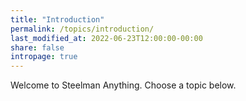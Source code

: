 ```yaml
---
title: "Introduction"
permalink: /topics/introduction/
last_modified_at: 2022-06-23T12:00:00-00:00
share: false
intropage: true
---
```


Welcome to Steelman Anything. Choose a topic below.
